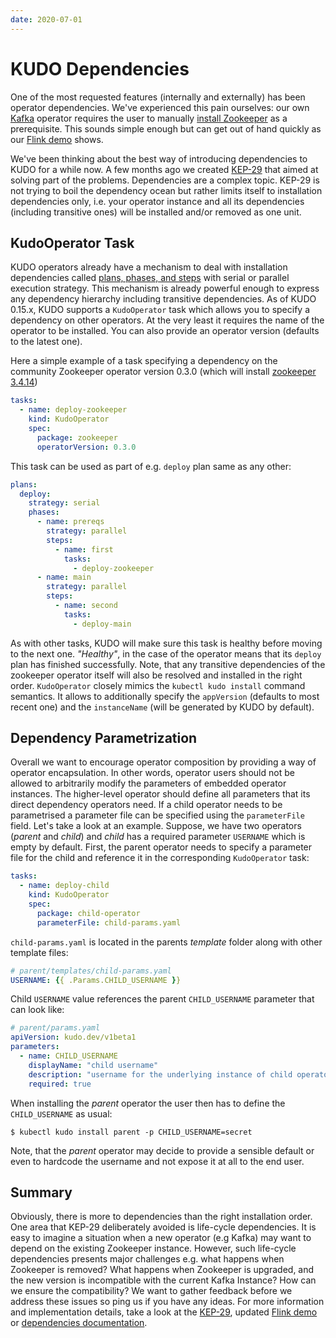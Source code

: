 ```yaml
---
date: 2020-07-01
---
```


# KUDO Dependencies

One of the most requested features (internally and externally) has been operator dependencies. We've experienced this pain ourselves: our own [Kafka](https://github.com/kudobuilder/operators/tree/master/repository/kafka) operator requires the user to manually [install Zookeeper](https://github.com/kudobuilder/operators/blob/master/repository/kafka/docs/v1.3/install.md) as a prerequisite. This sounds simple enough but can get out of hand quickly as our [Flink demo](https://github.com/kudobuilder/operators/tree/master/repository/flink/docs/demo/financial-fraud) shows.

We've been thinking about the best way of introducing dependencies to KUDO for a while now. A few months ago we created [KEP-29](https://github.com/kudobuilder/kudo/blob/main/keps/0029-operator-dependencies.md) that aimed at solving part of the problems. Dependencies are a complex topic. KEP-29 is not trying to boil the dependency ocean but rather limits itself to installation dependencies only, i.e. your operator instance and all its dependencies (including transitive ones) will be installed and/or removed as one unit.

<!-- more -->

## KudoOperator Task

KUDO operators already have a mechanism to deal with installation dependencies called [plans, phases, and steps](https://kudo.dev/docs/developing-operators/plans.html#plans) with serial or parallel execution strategy. This mechanism is already powerful enough to express any dependency hierarchy including transitive dependencies. As of KUDO 0.15.x, KUDO supports a `KudoOperator` task which allows you to specify a dependency on other operators. At the very least it requires the name of the operator to be installed. You can also provide an operator version (defaults to the latest one).

Here a simple example of a task specifying a dependency on the community Zookeeper operator version 0.3.0 (which will install [zookeeper 3.4.14](https://github.com/kudobuilder/operators/blob/master/repository/zookeeper/README.md))

```yaml
tasks:
  - name: deploy-zookeeper
    kind: KudoOperator
    spec:
      package: zookeeper
      operatorVersion: 0.3.0
```

This task can be used as part of e.g. `deploy` plan same as any other:

```yaml
plans:
  deploy:
    strategy: serial
    phases:
      - name: prereqs
        strategy: parallel
        steps:
          - name: first
            tasks:
              - deploy-zookeeper
      - name: main
        strategy: parallel
        steps:
          - name: second
            tasks:
              - deploy-main
```

As with other tasks, KUDO will make sure this task is healthy before moving to the next one. _"Healthy"_, in the case of the operator means that its `deploy` plan has finished successfully. Note, that any transitive dependencies of the zookeeper operator itself will also be resolved and installed in the right order. `KudoOperator` closely mimics the `kubectl kudo install` command semantics. It allows to additionally specify the `appVersion` (defaults to most recent one) and the `instanceName` (will be generated by KUDO by default).

## Dependency Parametrization

Overall we want to encourage operator composition by providing a way of operator encapsulation. In other words, operator users should not be allowed to arbitrarily modify the parameters of embedded operator instances. The higher-level operator should define all parameters that its direct dependency operators need. If a child operator needs to be parametrised a parameter file can be specified using the `parameterFile` field. Let's take a look at an example. Suppose, we have two operators (_parent_ and _child_) and _child_ has a required parameter `USERNAME` which is empty by default. First, the parent operator needs to specify a  parameter file for the child and reference it in the corresponding `KudoOperator` task:

```yaml
tasks:
  - name: deploy-child
    kind: KudoOperator
    spec:
      package: child-operator
      parameterFile: child-params.yaml 
```

`child-params.yaml` is located in the parents _template_ folder along with other template files:

```yaml
# parent/templates/child-params.yaml
USERNAME: {{ .Params.CHILD_USERNAME }}
```

Child `USERNAME` value references the parent `CHILD_USERNAME` parameter that can look like:

```yaml
# parent/params.yaml
apiVersion: kudo.dev/v1beta1
parameters:
  - name: CHILD_USERNAME
    displayName: "child username"
    description: "username for the underlying instance of child operator"
    required: true
```

When installing the _parent_ operator the user then has to define the `CHILD_USERNAME` as usual:

```shell script
$ kubectl kudo install parent -p CHILD_USERNAME=secret
```

Note, that the _parent_ operator may decide to provide a sensible default or even to hardcode the username and not expose it at all to the end user.

## Summary

Obviously, there is more to dependencies than the right installation order. One area that KEP-29 deliberately avoided is life-cycle dependencies. It is easy to imagine a situation when a new operator (e.g Kafka) may want to depend on the existing Zookeeper instance. However, such life-cycle dependencies presents major challenges e.g. what happens when Zookeeper is removed? What happens when Zookeeper is upgraded, and the new version is incompatible with the current Kafka Instance? How can we ensure the compatibility? We want to gather feedback before we address these issues so ping us if you have any ideas. For more information and implementation details, take a look at the [KEP-29](https://github.com/kudobuilder/kudo/blob/main/keps/0029-operator-dependencies.md), updated [Flink demo](https://github.com/kudobuilder/operators/pull/279) or [dependencies documentation](https://kudo.dev/docs/developing-operators/tasks.html#kudooperator-task).

<Authors about="zen-dog" />
